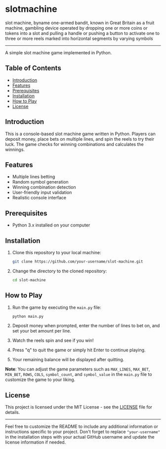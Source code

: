 # slotmachine
slot machine, byname one-armed bandit, known in Great Britain as a fruit machine, gambling device operated by dropping one or more coins or tokens into a slot and pulling a handle or pushing a button to activate one to three or more reels marked into horizontal segments by varying symbols

---

A simple slot machine game implemented in Python.

## Table of Contents

- [Introduction](#introduction)
- [Features](#features)
- [Prerequisites](#prerequisites)
- [Installation](#installation)
- [How to Play](#how-to-play)
- [License](#license)

## Introduction

This is a console-based slot machine game written in Python. Players can deposit money, place bets on multiple lines, and spin the reels to try their luck. The game checks for winning combinations and calculates the winnings.

## Features

- Multiple lines betting
- Random symbol generation
- Winning combination detection
- User-friendly input validation
- Realistic console interface

## Prerequisites

- Python 3.x installed on your computer

## Installation

1. Clone this repository to your local machine:
   ```bash
   git clone https://github.com/your-username/slot-machine.git
   ```

2. Change the directory to the cloned repository:
   ```bash
   cd slot-machine
   ```

## How to Play

1. Run the game by executing the `main.py` file:
   ```bash
   python main.py
   ```

2. Deposit money when prompted, enter the number of lines to bet on, and set your bet amount per line.

3. Watch the reels spin and see if you win!

4. Press "q" to quit the game or simply hit Enter to continue playing.

5. Your remaining balance will be displayed after quitting.

**Note**: You can adjust the game parameters such as `MAX_LINES`, `MAX_BET`, `MIN_BET`, `ROWS`, `COLS`, `symbol_count`, and `symbol_value` in the `main.py` file to customize the game to your liking.

## License

This project is licensed under the MIT License - see the [LICENSE](LICENSE) file for details.

---

Feel free to customize the README to include any additional information or instructions specific to your project. Don't forget to replace `"your-username"` in the installation steps with your actual GitHub username and update the license information if needed.
